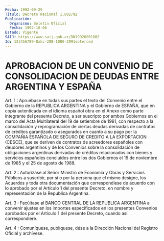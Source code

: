 ```yaml
---
Fecha: 1992-09-29
Título: Decreto Nacional 1.802/92
Publicación:
  Organismo: Boletín Oficial
  Fecha: 1992-10-06
Estado: Vigente
SAIJ: https://www.saij.gob.ar/DN19920001802
Id: 123456789-0abc-208-1000-2991soterced
---
```

# APROBACION DE UN CONVENIO DE CONSOLIDACION DE DEUDAS ENTRE ARGENTINA Y ESPAÑA

<a id="1"></a>
Art.  1  : Apruébase en todas sus partes el texto del Convenio entre el Gobierno  de  la  REPUBLICA  ARGENTINA  y  el  Gobierno de ESPAÑA,  que en copia autenticada en el idioma español obra  en  el Anexo como  parte  integrante del presente Decreto, a ser suscripto por ambos Gobiernos  en  el  marco  del Acta Multilateral del 19 de setiembre de 1991, con respecto a la consolidación y reprogramación  de  ciertas  deudas  derivadas    de  contratos  de créditos  garantizado  o  asegurados  en  cuanto a su pago  por  la COMPAÑIA  ESPAÑOLA DE SEGURO DE CREDITO A LA  EXPORTACION  (CESCE), que se deriven  de  contratos  de acreedores españoles con deudores argentinos y de los Convenios sobre la consolidación de obligaciones  argentinas derivadas  de  créditos  relacionados  con bienes y servicios  españoles concluidos entre los dos Gobiernos el 15 de noviembre de 1985 y el 25 de agosto de 1988.

<a id="2"></a>
Art.  2  :  Autorízase al Señor Ministro de Economía y Obras y Servicios Públicos  a  suscribir,  por  sí  o por la persona que el mismo  designe,  los  Acuerdos  y  toda  otra  documentación    que correspondiese  de  acuerdo  con  lo aprobado por el Artículo 1 del presente  Decreto,  en  nombre  y representación  de  la  Republica Argentina.

<a id="3"></a>
Art. 3 : Facúltase al BANCO CENTRAL DE LA REPUBLICA ARGENTINA a convenir  ajustes  en  los  importes especificados en los presentes Convenios aprobados por el Artículo  1 del presente Decreto, cuando así correspondiere.

<a id="4"></a>
Art. 4 : Comuníquese, publíquese, dése a la Dirección Nacional del Registro Oficial y archívese.